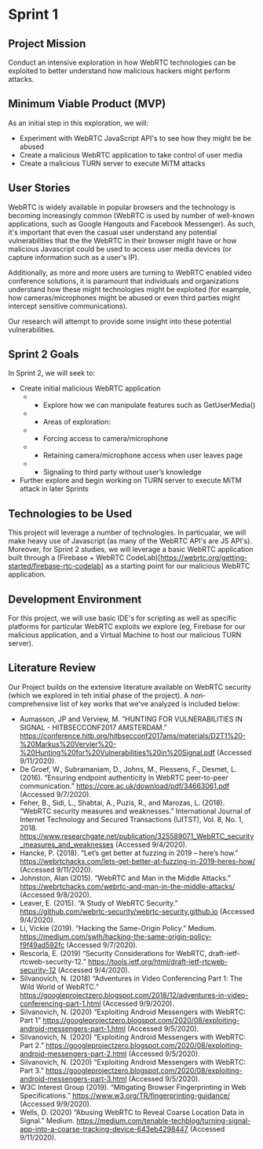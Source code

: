 # Sprint 1

## Project Mission
Conduct an intensive exploration in how WebRTC technologies can be exploited to better understand how malicious hackers might perform attacks.

## Minimum Viable Product (MVP)
As an initial step in this exploration, we will:
* Experiment with WebRTC JavaScript API's to see how they might be be abused
* Create a malicious WebRTC application to take control of user media
* Create a malicious TURN server to execute MiTM attacks

## User Stories
WebRTC is widely available in popular browsers and the technology is becoming increasingly common (WebRTC is used by number of well-known applications, such as Google Hangouts and Facebook Messenger). As such, it's important that even the casual user understand any potential vulnerabilities that the the WebRTC in their browser might have or how malicious Javascript could be used to access user media devices (or capture information such as a user's IP). 

Additionally, as more and more users are turning to WebRTC enabled video conference solutions, it is paramount that individuals and organizations understand how these might technologies might be exploited (for example, how cameras/microphones might be abused or even third parties might intercept sensitive communications).

Our research will attempt to provide some insight into these potential vulnerabilities. 

## Sprint 2 Goals
In Sprint 2, we will seek to:
* Create initial malicious WebRTC application
  * * Explore how we can manipulate features such as GetUserMedia() 
  * * Areas of exploration:
  * * Forcing access to camera/microphone
  * * Retaining camera/microphone access when user leaves page
  * * Signaling to third party without user’s knowledge
* Further explore and begin working on TURN server to execute MiTM attack in later Sprints

## Technologies to be Used
This project will leverage a number of technologies. In particualar, we will make heavy use of Javascript (as many of the WebRTC API's are JS API's). Moreover, for Sprint 2 studies, we will leverage a basic WebRTC application built through a (Firebase + WebRTC CodeLab)[https://webrtc.org/getting-started/firebase-rtc-codelab] as a starting point for our malicious WebRTC application. 

## Development Environment
For this project, we will use basic IDE's for scripting as well as specific platforms for particular WebRTC exploits we explore (eg, Firebase for our malicious application, and a Virtual Machine to host our malicious TURN server).

## Literature Review
Our Project builds on the extensive literature available on WebRTC security (which we explored in teh initial phase of the project). A non-comprehensive list of key works that we've analyzed is included below:
* Aumasson, JP and Verview, M. “HUNTING FOR VULNERABILITIES IN SIGNAL - HITBSECCONF2017 AMSTERDAM.” https://conference.hitb.org/hitbsecconf2017ams/materials/D2T1%20-%20Markus%20Vervier%20-%20Hunting%20for%20Vulnerabilities%20in%20Signal.pdf (Accessed 9/11/2020).
* De Groef, W., Subramaniam, D., Johns, M., Piessens, F., Desmet, L. (2016). “Ensuring endpoint authenticity in WebRTC peer-to-peer communication.” https://core.ac.uk/download/pdf/34663061.pdf (Accessed 9/7/2020).
* Feher, B., Sidi, L., Shabtai, A., Puzis, R., and Marozas, L. (2018). “WebRTC security measures and weaknesses.” International Journal of Internet Technology and Secured Transactions (IJITST), Vol. 8, No. 1, 2018. https://www.researchgate.net/publication/325589071_WebRTC_security_measures_and_weaknesses (Accessed 9/4/2020).
* Hancke, P. (2018). “Let’s get better at fuzzing in 2019 – here’s how.” https://webrtchacks.com/lets-get-better-at-fuzzing-in-2019-heres-how/ (Accessed 9/11/2020).
* Johnston, Alan (2015). “WebRTC and Man in the Middle Attacks.” https://webrtchacks.com/webrtc-and-man-in-the-middle-attacks/ (Accessed 9/8/2020).
* Leaver, E. (2015). “A Study of WebRTC Security.” https://github.com/webrtc-security/webrtc-security.github.io (Accessed 9/4/2020).
* Li, Vickie (2019). “Hacking the Same-Origin Policy.” Medium. https://medium.com/swlh/hacking-the-same-origin-policy-f9f49ad592fc (Accessed 9/7/2020).
*	Rescorla, E. (2019) “Security Considerations for WebRTC, draft-ietf-rtcweb-security-12.” https://tools.ietf.org/html/draft-ietf-rtcweb-security-12 (Accessed 9/4/2020).
* Silvanovich, N. (2018) “Adventures in Video Conferencing Part 1: The Wild World of WebRTC.” https://googleprojectzero.blogspot.com/2018/12/adventures-in-video-conferencing-part-1.html (Accessed 9/9/2020).
* Silvanovich, N. (2020) “Exploiting Android Messengers with WebRTC: Part 1” https://googleprojectzero.blogspot.com/2020/08/exploiting-android-messengers-part-1.html (Accessed 9/5/2020).
* Silvanovich, N. (2020) “Exploiting Android Messengers with WebRTC: Part 2.” https://googleprojectzero.blogspot.com/2020/08/exploiting-android-messengers-part-2.html (Accessed 9/5/2020).
* Silvanovich, N. (2020) “Exploiting Android Messengers with WebRTC: Part 3.” https://googleprojectzero.blogspot.com/2020/08/exploiting-android-messengers-part-3.html (Accessed 9/5/2020).
* W3C Interest Group (2019). “Mitigating Browser Fingerprinting in Web Specifications.” https://www.w3.org/TR/fingerprinting-guidance/ (Accessed 9/9/2020).
* Wells, D. (2020) “Abusing WebRTC to Reveal Coarse Location Data in Signal.” Medium. https://medium.com/tenable-techblog/turning-signal-app-into-a-coarse-tracking-device-643eb4298447 (Accessed 9/11/2020).




